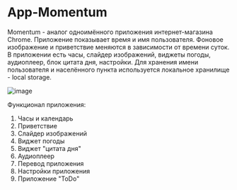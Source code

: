 # App-Momentum

Momentum - аналог одноимённого приложения интернет-магазина Chrome. Приложение показывает время и имя пользователя. Фоновое изображение и приветствие меняются в зависимости от времени суток.
В приложении есть часы, слайдер изображений, виджеты погоды, аудиоплеер, блок цитата дня, настройки. Для хранения имени пользователя и населённого пункта используется локальное хранилище - local storage.

![image](https://user-images.githubusercontent.com/105985415/187726791-a3b70c45-b749-4b67-add0-601483788545.png)


Функционал приложения:
1. Часы и календарь
2. Приветствие
3. Слайдер изображений
4. Виджет погоды
5. Виджет "цитата дня"
6. Аудиоплеер
7. Перевод приложения
8. Настройки приложения
9. Приложение "ToDo"
